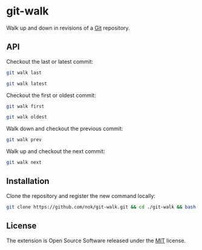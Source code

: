 # git-walk

Walk up and down in revisions of a [Git](https://git-scm.com/) repository.


## API

Checkout the last or latest commit:

```bash
git walk last
```

```bash
git walk latest
```

Checkout the first or oldest commit:

```bash
git walk first
```

```bash
git walk oldest
```

Walk down and checkout the previous commit:

```bash
git walk prev
```

Walk up and checkout the next commit:

```bash
git walk next
```


## Installation

Clone the repository and register the new command locally:

```bash
git clone https://github.com/nok/git-walk.git && cd ./git-walk && bash ./install.sh
```


## License

The extension is Open Source Software released under the [MIT](license.txt) license.
